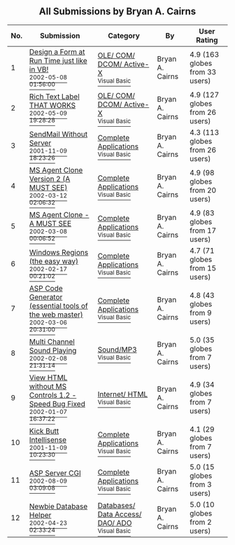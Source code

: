 ﻿<div align="center">

## All Submissions by Bryan A\. Cairns

</div>

No.  | Submission | Category | By   | User Rating
---- | ---------- | -------- | ---- | -----------
1 | [Design a Form at Run Time just like in VB\!<br /><sup>2002-05-08 01:56:00</sup>](https://github.com/Planet-Source-Code/bryan-a-cairns-design-a-form-at-run-time-just-like-in-vb__1-34549) | [OLE/ COM/ DCOM/ Active\-X<br /><sup>Visual Basic</sup>](../ByCategory/ole-com-dcom-active-x__1-29.md) | Bryan A\. Cairns | 4.9 (163 globes from 33 users)
2 | [Rich Text Label THAT WORKS<br /><sup>2002-05-09 19:28:28</sup>](https://github.com/Planet-Source-Code/bryan-a-cairns-rich-text-label-that-works__1-34624) | [OLE/ COM/ DCOM/ Active\-X<br /><sup>Visual Basic</sup>](../ByCategory/ole-com-dcom-active-x__1-29.md) | Bryan A\. Cairns | 4.9 (127 globes from 26 users)
3 | [SendMail Without Server<br /><sup>2001-11-09 18:23:26</sup>](https://github.com/Planet-Source-Code/bryan-a-cairns-sendmail-without-server__1-28784) | [Complete Applications<br /><sup>Visual Basic</sup>](../ByCategory/complete-applications__1-27.md) | Bryan A\. Cairns | 4.3 (113 globes from 26 users)
4 | [MS Agent Clone Version 2 \(A MUST SEE\)<br /><sup>2002-03-12 02:06:32</sup>](https://github.com/Planet-Source-Code/bryan-a-cairns-ms-agent-clone-version-2-a-must-see__1-32608) | [Complete Applications<br /><sup>Visual Basic</sup>](../ByCategory/complete-applications__1-27.md) | Bryan A\. Cairns | 4.9 (98 globes from 20 users)
5 | [MS Agent Clone \- A MUST SEE<br /><sup>2002-03-08 00:06:52</sup>](https://github.com/Planet-Source-Code/bryan-a-cairns-ms-agent-clone-a-must-see__1-32445) | [Complete Applications<br /><sup>Visual Basic</sup>](../ByCategory/complete-applications__1-27.md) | Bryan A\. Cairns | 4.9 (83 globes from 17 users)
6 | [Windows Regions \(the easy way\)<br /><sup>2002-02-17 00:21:02</sup>](https://github.com/Planet-Source-Code/bryan-a-cairns-windows-regions-the-easy-way__1-31865) | [Complete Applications<br /><sup>Visual Basic</sup>](../ByCategory/complete-applications__1-27.md) | Bryan A\. Cairns | 4.7 (71 globes from 15 users)
7 | [ASP Code Generator \(essential tools of the web master\)<br /><sup>2002-03-06 20:31:00</sup>](https://github.com/Planet-Source-Code/bryan-a-cairns-asp-code-generator-essential-tools-of-the-web-master__1-32417) | [Complete Applications<br /><sup>Visual Basic</sup>](../ByCategory/complete-applications__1-27.md) | Bryan A\. Cairns | 4.8 (43 globes from 9 users)
8 | [Multi Channel Sound Playing<br /><sup>2002-02-08 21:31:14</sup>](https://github.com/Planet-Source-Code/bryan-a-cairns-multi-channel-sound-playing__1-31626) | [Sound/MP3<br /><sup>Visual Basic</sup>](../ByCategory/sound-mp3__1-45.md) | Bryan A\. Cairns | 5.0 (35 globes from 7 users)
9 | [View HTML without MS Controls 1\.2 \- Speed Bug Fixed<br /><sup>2002-01-07 16:37:22</sup>](https://github.com/Planet-Source-Code/bryan-a-cairns-view-html-without-ms-controls-1-2-speed-bug-fixed__1-30461) | [Internet/ HTML<br /><sup>Visual Basic</sup>](../ByCategory/internet-html__1-34.md) | Bryan A\. Cairns | 4.9 (34 globes from 7 users)
10 | [Kick Butt Intellisense<br /><sup>2001-11-09 10:23:30</sup>](https://github.com/Planet-Source-Code/bryan-a-cairns-kick-butt-intellisense__1-28775) | [Complete Applications<br /><sup>Visual Basic</sup>](../ByCategory/complete-applications__1-27.md) | Bryan A\. Cairns | 4.1 (29 globes from 7 users)
11 | [ASP Server CGI<br /><sup>2002-08-09 03:09:08</sup>](https://github.com/Planet-Source-Code/bryan-a-cairns-asp-server-cgi__1-37762) | [Complete Applications<br /><sup>Visual Basic</sup>](../ByCategory/complete-applications__1-27.md) | Bryan A\. Cairns | 5.0 (15 globes from 3 users)
12 | [Newbie Database Helper<br /><sup>2002-04-23 02:33:24</sup>](https://github.com/Planet-Source-Code/bryan-a-cairns-newbie-database-helper__1-34057) | [Databases/ Data Access/ DAO/ ADO<br /><sup>Visual Basic</sup>](../ByCategory/databases-data-access-dao-ado__1-6.md) | Bryan A\. Cairns | 5.0 (10 globes from 2 users)
